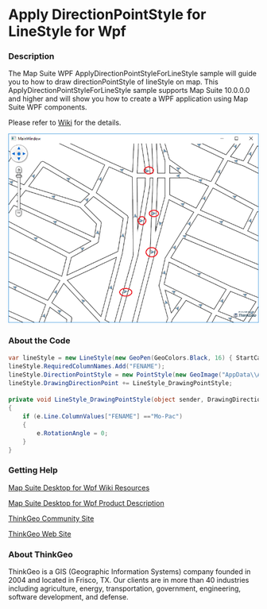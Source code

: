 # Apply DirectionPointStyle for LineStyle for Wpf

### Description

The Map Suite WPF ApplyDirectionPointStyleForLineStyle sample will guide you to how to draw directionPointStyle of lineStyle on map. This ApplyDirectionPointStyleForLineStyle sample supports Map Suite 10.0.0.0 and higher and will show you how to create a WPF application using Map Suite WPF components.

Please refer to [Wiki](http://wiki.thinkgeo.com/wiki/map_suite_desktop_for_wpf) for the details.

![Screenshot](https://github.com/ThinkGeo/ApplyDirectionPointStyleForLineStyle-ForWpf/blob/master/Screenshot.png)

### About the Code

``` csharp
var lineStyle = new LineStyle(new GeoPen(GeoColors.Black, 16) { StartCap = DrawingLineCap.Round, EndCap = DrawingLineCap.Round }, new GeoPen(GeoColors.White, 13) { StartCap = DrawingLineCap.Round, EndCap = DrawingLineCap.Round });
lineStyle.RequiredColumnNames.Add("FENAME");
lineStyle.DirectionPointStyle = new PointStyle(new GeoImage("AppData\\Arrow.png"));
lineStyle.DrawingDirectionPoint += LineStyle_DrawingPointStyle;

private void LineStyle_DrawingPointStyle(object sender, DrawingDirectionPointEventArgs e)
{
    if (e.Line.ColumnValues["FENAME"] =="Mo-Pac")
    {
        e.RotationAngle = 0;
    }
}
```

### Getting Help

[Map Suite Desktop for Wpf Wiki Resources](http://wiki.thinkgeo.com/wiki/map_suite_desktop_for_wpf)

[Map Suite Desktop for Wpf Product Description](https://thinkgeo.com/ui-controls#desktop-platforms)

[ThinkGeo Community Site](http://community.thinkgeo.com/)

[ThinkGeo Web Site](http://www.thinkgeo.com)

### About ThinkGeo

ThinkGeo is a GIS (Geographic Information Systems) company founded in 2004 and located in Frisco, TX. Our clients are in more than 40 industries including agriculture, energy, transportation, government, engineering, software development, and defense.


